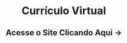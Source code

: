 # <h1 align="center"> Currículo Virtual</h1>

<h2 align="center">Acesse o Site Clicando Aqui -> <h2>
